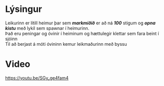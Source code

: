 # Lýsingur
Leikurinn er lítill heimur þar sem ___markmiðið___ er að ná ___100___ stigum og ___opna kistu___ með lykil sem spawnar í heimurinn.<br>
Það eru peningar og óvinir í heiminum og hættulegir klettar sem fara beint í sjóinn<br>
Til að berjast á móti óvininn kemur leikmaðurinn með byssu
# Video
https://youtu.be/SGy_ge4fam4
